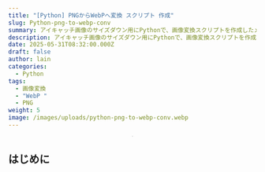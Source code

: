 ```yaml
---
title: "[Python] PNGからWebPへ変換 スクリプト 作成"
slug: Python-png-to-webp-conv
summary: アイキャッチ画像のサイズダウン用にPythonで、画像変換スクリプトを作成したメモです。
description: アイキャッチ画像のサイズダウン用にPythonで、画像変換スクリプトを作成したメモです。
date: 2025-05-31T08:32:00.000Z
draft: false
author: lain
categories:
  - Python
tags:
  - 画像変換
  - "WebP "
  - PNG
weight: 5
image: /images/uploads/python-png-to-webp-conv.webp
---
```

<center>
<img src="/images/uploads/Python-png-to-webp-conv.webp" alt=""  loading="lazy" decoding="async" style="max-width:80%; height:auto; border:1px solid #ccc; border-radius:6px; " />
</center>

## はじめに
